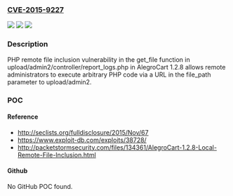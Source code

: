### [CVE-2015-9227](https://cve.mitre.org/cgi-bin/cvename.cgi?name=CVE-2015-9227)
![](https://img.shields.io/static/v1?label=Product&message=n%2Fa&color=blue)
![](https://img.shields.io/static/v1?label=Version&message=n%2Fa&color=blue)
![](https://img.shields.io/static/v1?label=Vulnerability&message=n%2Fa&color=brighgreen)

### Description

PHP remote file inclusion vulnerability in the get_file function in upload/admin2/controller/report_logs.php in AlegroCart 1.2.8 allows remote administrators to execute arbitrary PHP code via a URL in the file_path parameter to upload/admin2.

### POC

#### Reference
- http://seclists.org/fulldisclosure/2015/Nov/67
- https://www.exploit-db.com/exploits/38728/
- http://packetstormsecurity.com/files/134361/AlegroCart-1.2.8-Local-Remote-File-Inclusion.html

#### Github
No GitHub POC found.


